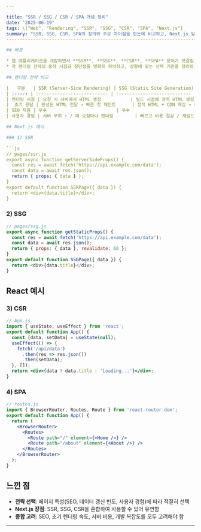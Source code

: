 ```yaml
---

title: "SSR / SSG / CSR / SPA 개념 정리"
date: "2025-06-19"
tags: \["Web", "Rendering", "SSR", "SSG", "CSR", "SPA", "Next.js"]
summary: "SSR, SSG, CSR, SPA의 정의와 주요 차이점을 한눈에 비교하고, Next.js 및 React 예시로 각 전략의 사용법을 정리합니다."
------------------------------------------------------------------------------------------

## 배경

* 웹 애플리케이션을 개발하면서 **SSR**, **SSG**, **CSR**, **SPA** 용어가 헷갈림
* 각 렌더링 전략의 동작 시점과 장단점을 명확히 파악하고, 상황에 맞는 선택 기준을 정리하고자 함

## 렌더링 전략 비교

|   구분   | SSR (Server-Side Rendering) | SSG (Static Site Generation) | CSR (Client-Side Rendering) | SPA (Single Page Application) |
| :----: | :-------------------------- | :--------------------------- | :-------------------------- | :---------------------------- |
| 렌더링 시점 | 요청 시 서버에서 HTML 생성           | 빌드 시점에 정적 HTML 생성            | 클라이언트에서 JS 로드 후 렌더링         | 초기 로드 후 클라이언트 내 뷰 전환          |
|  초기 응답 | 완성된 HTML 전달 → 빠른 첫 페인트      | 정적 HTML + CDN 캐싱 → 최고 성능     | 빈 HTML + JS 번들 로드 → 로딩 UI   | 빈 HTML + JS 번들 로드             |
| SEO 지원 | 우수                          | 우수                           | 제한적                         | 제한적                           |
| 사용자 경험 | 서버 부하 ↑ / 매 요청마다 렌더링        | 빠르고 비용 절감 / 재빌드 필요           | 초기 로드 지연 / 이후 상호작용 빠름       | 뷰 전환이 매끄럽고 즉각적                |

## Next.js 예시

### 1) SSR

```js
// pages/ssr.js
export async function getServerSideProps() {
  const res = await fetch('https://api.example.com/data');
  const data = await res.json();
  return { props: { data } };
}
export default function SSRPage({ data }) {
  return <div>{data.title}</div>;
}
```

### 2) SSG

```js
// pages/ssg.js
export async function getStaticProps() {
  const res = await fetch('https://api.example.com/data');
  const data = await res.json();
  return { props: { data }, revalidate: 60 };
}
export default function SSGPage({ data }) {
  return <div>{data.title}</div>;
}
```

## React 예시

### 3) CSR

```jsx
// App.js
import { useState, useEffect } from 'react';
export default function App() {
  const [data, setData] = useState(null);
  useEffect(() => {
    fetch('/api/data')
      .then(res => res.json())
      .then(setData);
  }, []);
  return <div>{data ? data.title : 'Loading...'}</div>;
}
```

### 4) SPA

```jsx
// routes.js
import { BrowserRouter, Routes, Route } from 'react-router-dom';
export default function App() {
  return (
    <BrowserRouter>
      <Routes>
        <Route path="/" element={<Home />} />
        <Route path="/about" element={<About />} />
      </Routes>
    </BrowserRouter>
  );
}
```

## 느낀 점

* **전략 선택**: 페이지 특성(SEO, 데이터 갱신 빈도, 사용자 경험)에 따라 적절히 선택
* **Next.js 장점**: SSR, SSG, CSR을 혼합하여 사용할 수 있어 유연함
* **종합 고려**: SEO, 초기 렌더링 속도, 서버 비용, 개발 복잡도를 모두 고려해야 함

---
```

